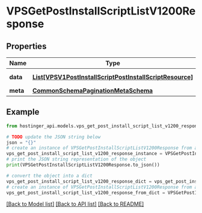 # VPSGetPostInstallScriptListV1200Response


## Properties

Name | Type | Description | Notes
------------ | ------------- | ------------- | -------------
**data** | [**List[VPSV1PostInstallScriptPostInstallScriptResource]**](VPSV1PostInstallScriptPostInstallScriptResource.md) | Array of [&#x60;VPS.V1.PostInstallScript.PostInstallScriptResource&#x60;](#model/vpsv1postinstallscriptpostinstallscriptresource) | [optional] 
**meta** | [**CommonSchemaPaginationMetaSchema**](CommonSchemaPaginationMetaSchema.md) |  | [optional] 

## Example

```python
from hostinger_api.models.vps_get_post_install_script_list_v1200_response import VPSGetPostInstallScriptListV1200Response

# TODO update the JSON string below
json = "{}"
# create an instance of VPSGetPostInstallScriptListV1200Response from a JSON string
vps_get_post_install_script_list_v1200_response_instance = VPSGetPostInstallScriptListV1200Response.from_json(json)
# print the JSON string representation of the object
print(VPSGetPostInstallScriptListV1200Response.to_json())

# convert the object into a dict
vps_get_post_install_script_list_v1200_response_dict = vps_get_post_install_script_list_v1200_response_instance.to_dict()
# create an instance of VPSGetPostInstallScriptListV1200Response from a dict
vps_get_post_install_script_list_v1200_response_from_dict = VPSGetPostInstallScriptListV1200Response.from_dict(vps_get_post_install_script_list_v1200_response_dict)
```
[[Back to Model list]](../README.md#documentation-for-models) [[Back to API list]](../README.md#documentation-for-api-endpoints) [[Back to README]](../README.md)


